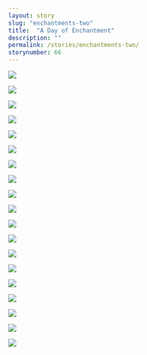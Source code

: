 ```yaml
---
layout: story
slug: "enchantments-two"
title:  "A Day of Enchantment"
description: ""
permalink: /stories/enchantments-two/
storynumber: 66
---
```

<!-- ![](/images/{{page.slug}}/IMG_9621-2.jpg) -->

<!-- ![](/images/{{page.slug}}/IMG_9624.jpg) -->

<!-- ![](/images/{{page.slug}}/IMG_9621.jpg) -->

![](/images/{{page.slug}}/IMG_9647-2.jpg)

<!-- ![](/images/{{page.slug}}/IMG_9647.jpg) -->

<!-- ![](/images/{{page.slug}}/IMG_9665.jpg) -->

<!-- ![](/images/{{page.slug}}/IMG_9676.jpg) -->

![](/images/{{page.slug}}/IMG_9683.jpg)

![](/images/{{page.slug}}/IMG_9696.jpg)

![](/images/{{page.slug}}/IMG_9702.jpg)

![](/images/{{page.slug}}/IMG_9731.jpg)

![](/images/{{page.slug}}/IMG_9757.jpg)

![](/images/{{page.slug}}/IMG_9760.jpg)

![](/images/{{page.slug}}/IMG_9776.jpg)

<!-- ![](/images/{{page.slug}}/IMG_9781.jpg) -->

<!-- ![](/images/{{page.slug}}/IMG_9785.jpg) -->

![](/images/{{page.slug}}/IMG_9786.jpg)

![](/images/{{page.slug}}/IMG_9794.jpg)

![](/images/{{page.slug}}/IMG_9806.jpg)

![](/images/{{page.slug}}/IMG_9809.jpg)

![](/images/{{page.slug}}/IMG_9812.jpg)

![](/images/{{page.slug}}/IMG_9827.jpg)

![](/images/{{page.slug}}/IMG_9831.jpg)

![](/images/{{page.slug}}/IMG_9834.jpg)

![](/images/{{page.slug}}/IMG_9838.jpg)

![](/images/{{page.slug}}/IMG_9845.jpg)

![](/images/{{page.slug}}/IMG_9856.jpg)

